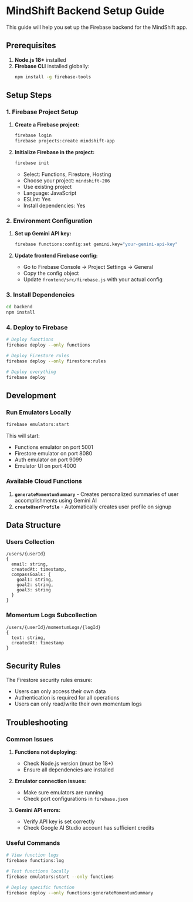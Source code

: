 # MindShift Backend Setup Guide

This guide will help you set up the Firebase backend for the MindShift app.

## Prerequisites

1. **Node.js 18+** installed
2. **Firebase CLI** installed globally:
   ```bash
   npm install -g firebase-tools
   ```

## Setup Steps

### 1. Firebase Project Setup

1. **Create a Firebase project:**
   ```bash
   firebase login
   firebase projects:create mindshift-app
   ```

2. **Initialize Firebase in the project:**
   ```bash
   firebase init
   ```
   - Select: Functions, Firestore, Hosting
   - Choose your project: `mindshift-206`
   - Use existing project
   - Language: JavaScript
   - ESLint: Yes
   - Install dependencies: Yes

### 2. Environment Configuration

1. **Set up Gemini API key:**
   ```bash
   firebase functions:config:set gemini.key="your-gemini-api-key"
   ```

2. **Update frontend Firebase config:**
   - Go to Firebase Console → Project Settings → General
   - Copy the config object
   - Update `frontend/src/firebase.js` with your actual config

### 3. Install Dependencies

```bash
cd backend
npm install
```

### 4. Deploy to Firebase

```bash
# Deploy functions
firebase deploy --only functions

# Deploy Firestore rules
firebase deploy --only firestore:rules

# Deploy everything
firebase deploy
```

## Development

### Run Emulators Locally

```bash
firebase emulators:start
```

This will start:
- Functions emulator on port 5001
- Firestore emulator on port 8080
- Auth emulator on port 9099
- Emulator UI on port 4000

### Available Cloud Functions

1. **`generateMomentumSummary`** - Creates personalized summaries of user accomplishments using Gemini AI
2. **`createUserProfile`** - Automatically creates user profile on signup

## Data Structure

### Users Collection
```
/users/{userId}
{
  email: string,
  createdAt: timestamp,
  compassGoals: {
    goal1: string,
    goal2: string,
    goal3: string
  }
}
```

### Momentum Logs Subcollection
```
/users/{userId}/momentumLogs/{logId}
{
  text: string,
  createdAt: timestamp
}
```

## Security Rules

The Firestore security rules ensure:
- Users can only access their own data
- Authentication is required for all operations
- Users can only read/write their own momentum logs

## Troubleshooting

### Common Issues

1. **Functions not deploying:**
   - Check Node.js version (must be 18+)
   - Ensure all dependencies are installed

2. **Emulator connection issues:**
   - Make sure emulators are running
   - Check port configurations in `firebase.json`

3. **Gemini API errors:**
   - Verify API key is set correctly
   - Check Google AI Studio account has sufficient credits

### Useful Commands

```bash
# View function logs
firebase functions:log

# Test functions locally
firebase emulators:start --only functions

# Deploy specific function
firebase deploy --only functions:generateMomentumSummary
``` 